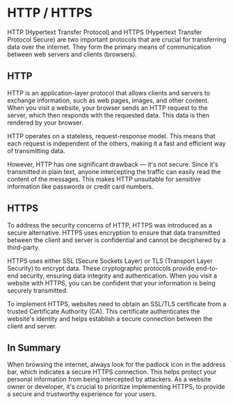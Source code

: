 # HTTP / HTTPS

HTTP (Hypertext Transfer Protocol) and HTTPS (Hypertext Transfer Protocol Secure) are two important protocols that are crucial for transferring data over the internet. They form the primary means of communication between web servers and clients (browsers).

## HTTP

HTTP is an application-layer protocol that allows clients and servers to exchange information, such as web pages, images, and other content. When you visit a website, your browser sends an HTTP request to the server, which then responds with the requested data. This data is then rendered by your browser.

HTTP operates on a stateless, request-response model. This means that each request is independent of the others, making it a fast and efficient way of transmitting data.

However, HTTP has one significant drawback — it's not secure. Since it's transmitted in plain text, anyone intercepting the traffic can easily read the content of the messages. This makes HTTP unsuitable for sensitive information like passwords or credit card numbers.

## HTTPS

To address the security concerns of HTTP, HTTPS was introduced as a secure alternative. HTTPS uses encryption to ensure that data transmitted between the client and server is confidential and cannot be deciphered by a third-party.

HTTPS uses either SSL (Secure Sockets Layer) or TLS (Transport Layer Security) to encrypt data. These cryptographic protocols provide end-to-end security, ensuring data integrity and authentication. When you visit a website with HTTPS, you can be confident that your information is being securely transmitted.

To implement HTTPS, websites need to obtain an SSL/TLS certificate from a trusted Certificate Authority (CA). This certificate authenticates the website's identity and helps establish a secure connection between the client and server.

## In Summary

When browsing the internet, always look for the padlock icon in the address bar, which indicates a secure HTTPS connection. This helps protect your personal information from being intercepted by attackers. As a website owner or developer, it's crucial to prioritize implementing HTTPS, to provide a secure and trustworthy experience for your users.
